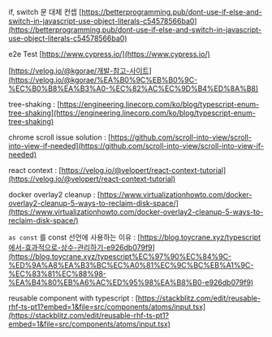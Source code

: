 if, switch 문 대체 컨셉 [https://betterprogramming.pub/dont-use-if-else-and-switch-in-javascript-use-object-literals-c54578566ba0](https://betterprogramming.pub/dont-use-if-else-and-switch-in-javascript-use-object-literals-c54578566ba0)

e2e Test [https://www.cypress.io/](https://www.cypress.io/)

[](https://velog.io/@kgorae/%EA%B0%9C%EB%B0%9C-%EC%B0%B8%EA%B3%A0-%EC%82%AC%EC%9D%B4%ED%8A%B8)[https://velog.io/@kgorae/개발-참고-사이트](https://velog.io/@kgorae/%EA%B0%9C%EB%B0%9C-%EC%B0%B8%EA%B3%A0-%EC%82%AC%EC%9D%B4%ED%8A%B8)

tree-shaking : [https://engineering.linecorp.com/ko/blog/typescript-enum-tree-shaking](https://engineering.linecorp.com/ko/blog/typescript-enum-tree-shaking)

chrome scroll issue solution : [https://github.com/scroll-into-view/scroll-into-view-if-needed](https://github.com/scroll-into-view/scroll-into-view-if-needed)

react context : [https://velog.io/@velopert/react-context-tutorial](https://velog.io/@velopert/react-context-tutorial)

docker overlay2 cleanup : [https://www.virtualizationhowto.com/docker-overlay2-cleanup-5-ways-to-reclaim-disk-space/](https://www.virtualizationhowto.com/docker-overlay2-cleanup-5-ways-to-reclaim-disk-space/)

`as const` 를 const 선언에 사용하는 이유 : [](https://blog.toycrane.xyz/typescript%EC%97%90%EC%84%9C-%ED%9A%A8%EA%B3%BC%EC%A0%81%EC%9C%BC%EB%A1%9C-%EC%83%81%EC%88%98-%EA%B4%80%EB%A6%AC%ED%95%98%EA%B8%B0-e926db079f9)[https://blog.toycrane.xyz/typescript에서-효과적으로-상수-관리하기-e926db079f9](https://blog.toycrane.xyz/typescript%EC%97%90%EC%84%9C-%ED%9A%A8%EA%B3%BC%EC%A0%81%EC%9C%BC%EB%A1%9C-%EC%83%81%EC%88%98-%EA%B4%80%EB%A6%AC%ED%95%98%EA%B8%B0-e926db079f9)

reusable component with typescript : [https://stackblitz.com/edit/reusable-rhf-ts-pt1?embed=1&file=src/components/atoms/input.tsx](https://stackblitz.com/edit/reusable-rhf-ts-pt1?embed=1&file=src/components/atoms/input.tsx)
